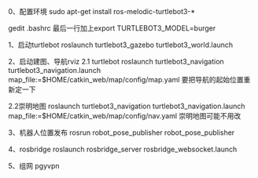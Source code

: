 0、配置环境
sudo apt-get install ros-melodic-turtlebot3-*

gedit .bashrc
最后一行加上export TURTLEBOT3_MODEL=burger

1、启动turtlebot
roslaunch turtlebot3_gazebo turtlebot3_world.launch

2、启动建图、导航rviz
2.1 turtlebot
roslaunch turtlebot3_navigation turtlebot3_navigation.launch map_file:=$HOME/catkin_web/map/config/map.yaml
要把导航的起始位置重新定一下

2.2崇明地图
roslaunch turtlebot3_navigation turtlebot3_navigation.launch map_file:=$HOME/catkin_web/map/config/nav.yaml
崇明地图可能不用改

3、机器人位置发布
rosrun robot_pose_publisher robot_pose_publisher

4、rosbridge
roslaunch rosbridge_server rosbridge_websocket.launch

5、组网
pgyvpn
